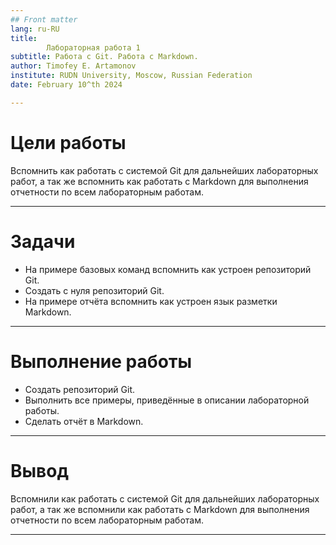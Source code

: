 ```yaml
---
## Front matter
lang: ru-RU
title: 
        Лабораторная работа 1
subtitle: Работа с Git. Работа с Markdown.
author: Timofey E. Artamonov
institute: RUDN University, Moscow, Russian Federation
date: February 10^th 2024

---
```


# Цели работы

Вспомнить как работать с системой Git для дальнейших лабораторных работ, а так же вспомнить как работать с Markdown для выполнения отчетности по всем лабораторным работам.

---

# Задачи

* На примере базовых команд вспомнить как устроен репозиторий Git.
* Создать с нуля репозиторий Git.
* На примере отчёта вспомнить как устроен язык разметки Markdown.

---

# Выполнение работы

* Создать репозиторий Git.
* Выполнить все примеры, приведённые в описании лабораторной работы.
* Сделать отчёт в Markdown.
---

# Вывод

Вспомнили как работать с системой Git для дальнейших лабораторных работ, а так же вспомнили как работать с Markdown для выполнения отчетности по всем лабораторным работам.

---
